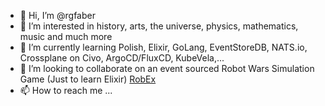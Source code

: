 - 👋 Hi, I’m @rgfaber
- 👀 I’m interested in history, arts, the universe, physics, mathematics, music and much more
- 🌱 I’m currently learning Polish, Elixir, GoLang, EventStoreDB, NATS.io, Crossplane on Civo, ArgoCD/FluxCD, KubeVela,...
- 💞️ I’m looking to collaborate on an event sourced Robot Wars Simulation Game (Just to learn Elixir) [RobEx](https://github.com/rgfaber/robex.git)
- 📫 How to reach me ...

<!---
rgfaber/rgfaber is a ✨ special ✨ repository because its `README.md` (this file) appears on your GitHub profile.
You can click the Preview link to take a look at your changes.
--->
